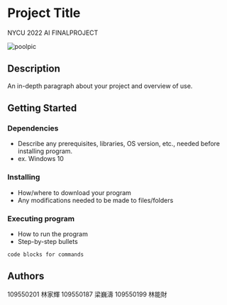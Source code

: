 
# Project Title
NYCU 2022 AI FINALPROJECT

![poolpic](https://user-images.githubusercontent.com/91297984/173284035-3f8c9f02-f546-441b-b88e-6ef3921cd84c.png)
## Description
An in-depth paragraph about your project and overview of use.

## Getting Started

### Dependencies

* Describe any prerequisites, libraries, OS version, etc., needed before installing program.
* ex. Windows 10

### Installing

* How/where to download your program
* Any modifications needed to be made to files/folders

### Executing program

* How to run the program
* Step-by-step bullets
```
code blocks for commands
```

## Authors
109550201 林家輝
109550187 梁巍濤
109550199 林能財
